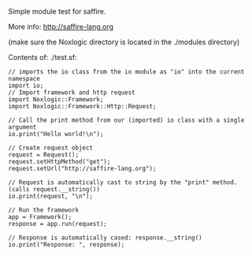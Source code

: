 Simple module test for saffire.

More info: http://saffire-lang.org


(make sure the Noxlogic directory is located in the ./modules directory)


Contents of: ./test.sf:
```
// imports the io class from the io module as "io" into the current namespace
import io;
// Import framework and http request
import Noxlogic::Framework;
import Noxlogic::Framework::Http::Request;

// Call the print method from our (imported) io class with a single argument
io.print("Hello world!\n");

// Create request object
request = Request();
request.setHttpMethod("get");
request.setUrl("http://saffire-lang.org");

// Request is automatically cast to string by the "print" method. (calls request.__string())
io.print(request, "\n");

// Run the framework
app = Framework();
response = app.run(request);

// Response is automatically cased: response.__string()
io.print("Response: ", response);
```
